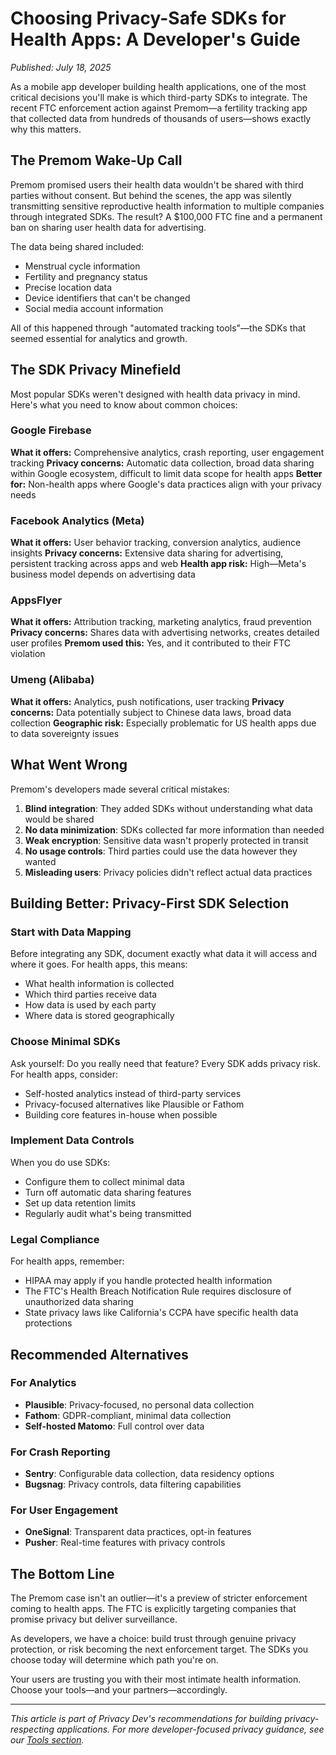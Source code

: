 # Choosing Privacy-Safe SDKs for Health Apps: A Developer's Guide

*Published: July 18, 2025*

As a mobile app developer building health applications, one of the most critical decisions you'll make is which third-party SDKs to integrate. The recent FTC enforcement action against Premom—a fertility tracking app that collected data from hundreds of thousands of users—shows exactly why this matters.

## The Premom Wake-Up Call

Premom promised users their health data wouldn't be shared with third parties without consent. But behind the scenes, the app was silently transmitting sensitive reproductive health information to multiple companies through integrated SDKs. The result? A $100,000 FTC fine and a permanent ban on sharing user health data for advertising.

The data being shared included:
- Menstrual cycle information
- Fertility and pregnancy status
- Precise location data
- Device identifiers that can't be changed
- Social media account information

All of this happened through "automated tracking tools"—the SDKs that seemed essential for analytics and growth.

## The SDK Privacy Minefield

Most popular SDKs weren't designed with health data privacy in mind. Here's what you need to know about common choices:

### Google Firebase
**What it offers:** Comprehensive analytics, crash reporting, user engagement tracking
**Privacy concerns:** Automatic data collection, broad data sharing within Google ecosystem, difficult to limit data scope for health apps
**Better for:** Non-health apps where Google's data practices align with your privacy needs

### Facebook Analytics (Meta)
**What it offers:** User behavior tracking, conversion analytics, audience insights
**Privacy concerns:** Extensive data sharing for advertising, persistent tracking across apps and web
**Health app risk:** High—Meta's business model depends on advertising data

### AppsFlyer
**What it offers:** Attribution tracking, marketing analytics, fraud prevention
**Privacy concerns:** Shares data with advertising networks, creates detailed user profiles
**Premom used this:** Yes, and it contributed to their FTC violation

### Umeng (Alibaba)
**What it offers:** Analytics, push notifications, user tracking
**Privacy concerns:** Data potentially subject to Chinese data laws, broad data collection
**Geographic risk:** Especially problematic for US health apps due to data sovereignty issues

## What Went Wrong

Premom's developers made several critical mistakes:

1. **Blind integration**: They added SDKs without understanding what data would be shared
2. **No data minimization**: SDKs collected far more information than needed
3. **Weak encryption**: Sensitive data wasn't properly protected in transit
4. **No usage controls**: Third parties could use the data however they wanted
5. **Misleading users**: Privacy policies didn't reflect actual data practices

## Building Better: Privacy-First SDK Selection

### Start with Data Mapping
Before integrating any SDK, document exactly what data it will access and where it goes. For health apps, this means:
- What health information is collected
- Which third parties receive data
- How data is used by each party
- Where data is stored geographically

### Choose Minimal SDKs
Ask yourself: Do you really need that feature? Every SDK adds privacy risk. For health apps, consider:
- Self-hosted analytics instead of third-party services
- Privacy-focused alternatives like Plausible or Fathom
- Building core features in-house when possible

### Implement Data Controls
When you do use SDKs:
- Configure them to collect minimal data
- Turn off automatic data sharing features
- Set up data retention limits
- Regularly audit what's being transmitted

### Legal Compliance
For health apps, remember:
- HIPAA may apply if you handle protected health information
- The FTC's Health Breach Notification Rule requires disclosure of unauthorized data sharing
- State privacy laws like California's CCPA have specific health data protections

## Recommended Alternatives

### For Analytics
- **Plausible**: Privacy-focused, no personal data collection
- **Fathom**: GDPR-compliant, minimal data collection
- **Self-hosted Matomo**: Full control over data

### For Crash Reporting
- **Sentry**: Configurable data collection, data residency options
- **Bugsnag**: Privacy controls, data filtering capabilities

### For User Engagement
- **OneSignal**: Transparent data practices, opt-in features
- **Pusher**: Real-time features with privacy controls

## The Bottom Line

The Premom case isn't an outlier—it's a preview of stricter enforcement coming to health apps. The FTC is explicitly targeting companies that promise privacy but deliver surveillance.

As developers, we have a choice: build trust through genuine privacy protection, or risk becoming the next enforcement target. The SDKs you choose today will determine which path you're on.

Your users are trusting you with their most intimate health information. Choose your tools—and your partners—accordingly.

---

*This article is part of Privacy Dev's recommendations for building privacy-respecting applications. For more developer-focused privacy guidance, see our [Tools section](tools.md).*
